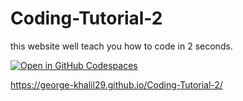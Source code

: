 # Coding-Tutorial-2
this website well teach you how to code in 2 seconds. 

<a href='https://codespaces.new/George-Khalil29/Coding-Tutorial-2'><img src='https://github.com/codespaces/badge.svg' alt='Open in GitHub Codespaces' style='max-width: 100%;'></a>

 https://george-khalil29.github.io/Coding-Tutorial-2/
